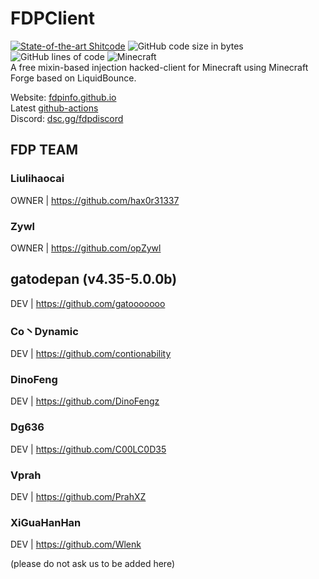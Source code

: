 # FDPClient 
[![State-of-the-art Shitcode](https://img.shields.io/static/v1?label=State-of-the-art&message=Shitcode&color=7B5804)](https://github.com/trekhleb/state-of-the-art-shitcode)
![GitHub code size in bytes](https://img.shields.io/github/languages/code-size/SkidderMC/FDPClient)
![GitHub lines of code](https://tokei.rs/b1/github/SkidderMC/FDPClient)
![Minecraft](https://img.shields.io/badge/game-Minecraft-brightgreen)  
A free mixin-based injection hacked-client for Minecraft using Minecraft Forge based on LiquidBounce.

Website: [fdpinfo.github.io](https://fdpinfo.github.io)  
Latest [github-actions](https://github.com/SkidderMC/FDPClient/actions/workflows/build.yml?query=event%3Apush)  
Discord: [dsc.gg/fdpdiscord](https://dsc.gg/fdpdiscord)

## FDP TEAM

### Liulihaocai
OWNER | https://github.com/hax0r31337

### Zywl
OWNER | https://github.com/opZywl

## gatodepan (v4.35-5.0.0b)
DEV | https://github.com/gatooooooo

### Co丶Dynamic 
DEV | https://github.com/contionability

### DinoFeng
DEV | https://github.com/DinoFengz

### Dg636
DEV | https://github.com/C00LC0D35

### Vprah
DEV | https://github.com/PrahXZ

### XiGuaHanHan
DEV | https://github.com/Wlenk

(please do not ask us to be added here)
